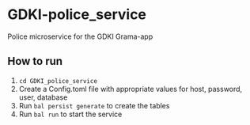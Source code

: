# GDKI-police_service
Police microservice for the GDKI Grama-app
## How to run
1. `cd GDKI_police_service`
2. Create a Config.toml file with appropriate values for host, password, user, database
3. Run `bal persist generate` to create the tables
4. Run `bal run` to start the service

